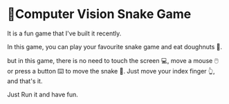# 🐍Computer Vision Snake Game
<p>
 It is a fun game that I've built it recently.
</p>
<p>
 In this game, you can play your favourite snake game and eat doughnuts 🍩. 
</p>
<p>
but in this game, there is no need to touch the screen 💻, move a mouse 🖱️ or press a button ⌨️ to move the snake 🐍. Just move your index finger 👆, and that's it.
 </p>
<p>
 Just Run it and have fun.
</p>  
